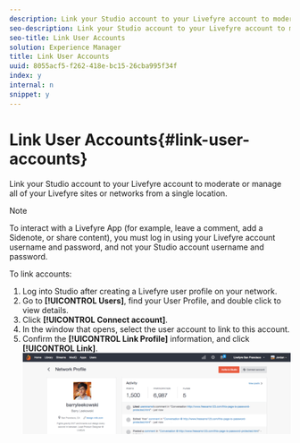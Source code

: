 ```yaml
---
description: Link your Studio account to your Livefyre account to moderate or manage all of your Livefyre sites or networks from a single location.
seo-description: Link your Studio account to your Livefyre account to moderate or manage all of your Livefyre sites or networks from a single location.
seo-title: Link User Accounts
solution: Experience Manager
title: Link User Accounts
uuid: 8055acf5-f262-418e-bc15-26cba995f34f
index: y
internal: n
snippet: y
---
```


# Link User Accounts{#link-user-accounts}

Link your Studio account to your Livefyre account to moderate or manage all of your Livefyre sites or networks from a single location.

>[!NOTE]
>
>To interact with a Livefyre App (for example, leave a comment, add a Sidenote, or share content), you must log in using your Livefyre account username and password, and not your Studio account username and password.

To link accounts:

1. Log into Studio after creating a Livefyre user profile on your network.
1. Go to **[!UICONTROL Users]**, find your User Profile, and double click to view details.
1. Click **[!UICONTROL Connect account]**.
1. In the window that opens, select the user account to link to this account.
1. Confirm the **[!UICONTROL Link Profile]** information, and click **[!UICONTROL Link]**. ![](assets/UsersConnectAccount-1024x311.png)

